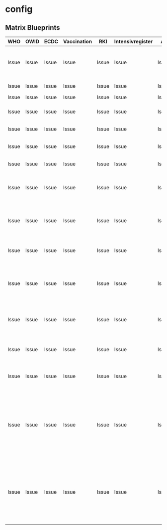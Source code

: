 # config

## Matrix Blueprints

| WHO   | OWID  | ECDC  | Vaccination | RKI   | Intensivregister | All     | Label         | config                                         |
|-------|-------|-------|-------------|-------|------------------|---------|---------------|------------------------------------------------|
| Issue | Issue | Issue | Issue       | Issue | Issue            | Issue   | Development   | Navigation and Pages for Info, Tasks and Tests |
| Issue | Issue | Issue | Issue       | Issue | Issue            | Issue   | Development   | Download Data File |
| Issue | Issue | Issue | Issue       | Issue | Issue            | Issue   | Development   | import |
| Issue | Issue | Issue | Issue       | Issue | Issue            | Issue   | Development   | full update Dimension Tables |
| Issue | Issue | Issue | Issue       | Issue | Issue            | Issue   | Development   | full update Fact Table |
| Issue | Issue | Issue | Issue       | Issue | Issue            | Issue   | Development   | update Dimension Tables |
| Issue | Issue | Issue | Issue       | Issue | Issue            | Issue   | Development   | update Fact Table |
| Issue | Issue | Issue | Issue       | Issue | Issue            | Issue   | Development   | Navigation and Pages for Imported Table |
| Issue | Issue | Issue | Issue       | Issue | Issue            | Issue   | Development   | Navigation and Pages for Dimension Tables |
| Issue | Issue | Issue | Issue       | Issue | Issue            | Issue   | Development   | Navigation and Pages for Fact Table |
| Issue | Issue | Issue | Issue       | Issue | Issue            | Issue   | Documentation | Update UML Diagrams for Domain Model   |
| Issue | Issue | Issue | Issue       | Issue | Issue            | Issue   | Documentation | Update UML Diagrams for Use Cases  |
| Issue | Issue | Issue | Issue       | Issue | Issue            | Issue   | Documentation | write Tast-Plan for manual Testing |
| Issue | Issue | Issue | Issue       | Issue | Issue            | Issue   | Documentation | write Checklist for manual Testing |
| Issue | Issue | Issue | Issue       | Issue | Issue            | Issue   | QA            | add Selenium Tests for all Frontend Urls and Pages without any Access to Database |
| Issue | Issue | Issue | Issue       | Issue | Issue            | Issue   | QA            | add Selenium Tests for all Frontend Urls and Pages with Read Access to Database |
